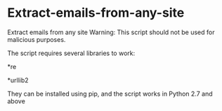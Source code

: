 # Extract-emails-from-any-site
Extract emails from any site
Warning: This script should not be used for malicious purposes.

The script requires several libraries to work:

*re

*urllib2

They can be installed using pip, and the script works in Python 2.7 and above
